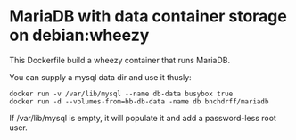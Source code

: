 MariaDB with data container storage on debian:wheezy
====================================================

This Dockerfile build a wheezy container that runs MariaDB.

You can supply a mysql data dir and use it thusly:

```
docker run -v /var/lib/mysql --name db-data busybox true
docker run -d --volumes-from=bb-db-data -name db bnchdrff/mariadb
```

If /var/lib/mysql is empty, it will populate it and add a password-less root user.

